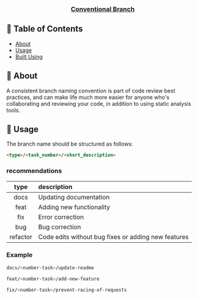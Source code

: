 <p align="center">
  <a href="" rel="noopener">
 <h3 align="center">Conventional Branch</h3></a>
</p>

## 📝 Table of Contents

- [About](#about)
- [Usage](#usage)
- [Built Using](#built_using)


## 🧐 About <a name = "about"></a>
A consistent branch naming convention is part of code review best practices, and can make life much more easier for anyone who's collaborating and reviewing your code, in addition to using static analysis tools.


## 🎈 Usage <a name="usage"></a>
The branch name should be structured as follows:
```html
<type>/<task_number>/<short_description>

```

### recommendations 

type     | description | 
:------: | :---------- |
docs     |	Updating documentation
feat     |  Adding new functionality
fix      |	Error correction
bug      |	Bug correction
refactor |	Code edits without bug fixes or adding new features

### Example

```bash
docs/<number-task>/update-readme

feat/<number-task>/add-new-feature

fix/<number-task>/prevent-racing-of-requests
```

